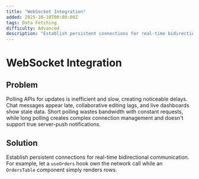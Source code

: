 ```yaml
---
title: "WebSocket Integration"
added: 2025-10-10T00:00:00Z
tags: Data Fetching
difficulty: Advanced
description: "Establish persistent connections for real-time bidirectional communication."
---
```

# WebSocket Integration

## Problem

Polling APIs for updates is inefficient and slow, creating noticeable delays. Chat messages appear late, collaborative editing lags, and live dashboards show stale data. Short polling wastes bandwidth with constant requests, while long polling creates complex connection management and doesn't support true server-push notifications.

## Solution

Establish persistent connections for real-time bidirectional communication. For example, let a `useOrders` hook own the network call while an `OrdersTable` component simply renders rows.
